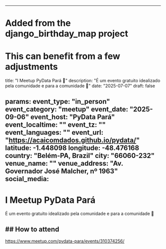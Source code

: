 
---
# Added from the django_birthday_map project
# This can benefit from a few adjustments
title: "I Meetup PyData Pará 💜"
description: "É um evento gratuito idealizado pela comunidade e para a comunidade 💜"
date: "2025-07-07"
draft: false

params:
  event_type: "in_person"
  event_category: "meetup"
  event_date: "2025-09-06"
  event_host: "PyData Pará"
  event_localtime: ""
  event_tz: ""
  event_languages: ""
  event_url: "https://acaicomdados.github.io/pydata/"
  latitude: -1.448098
  longitude: -48.476168
  country: "Belém-PA, Brazil"
  city: "66060-232"
  venue_name: ""
  venue_address: "Av. Governador José Malcher, nº 1963"
  social_media:
---

# I Meetup PyData Pará

É um evento gratuito idealizado pela comunidade e para a comunidade 💜

## ## How to attend

https://www.meetup.com/pydata-para/events/310374256/
